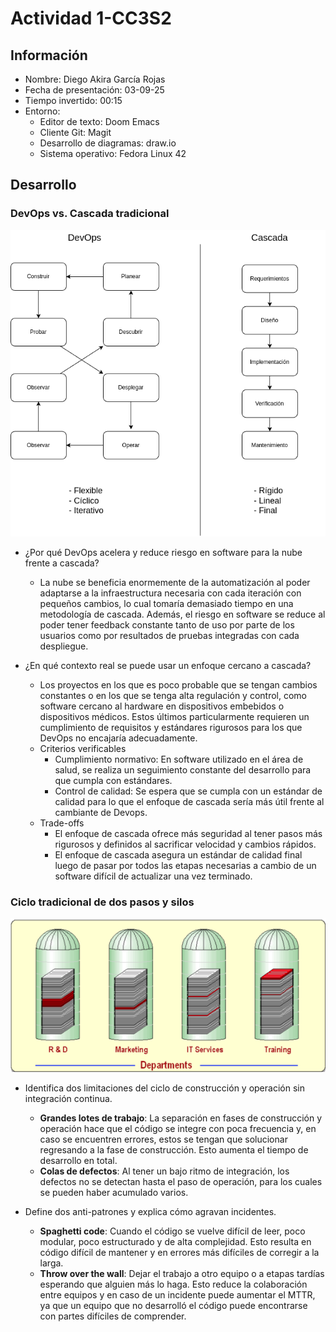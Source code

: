 # Actividad 1-CC3S2

## Información

- Nombre: Diego Akira García Rojas
- Fecha de presentación: 03-09-25
- Tiempo invertido: 00:15
- Entorno:
  - Editor de texto: Doom Emacs
  - Cliente Git: Magit
  - Desarrollo de diagramas: draw.io
  - Sistema operativo: Fedora Linux 42

## Desarrollo

### DevOps vs. Cascada tradicional

![](./imagenes/1.png)

- ¿Por qué DevOps acelera y reduce riesgo en software para la nube frente a cascada?
  - La nube se beneficia enormemente de la automatización al poder adaptarse a la infraestructura necesaria con cada iteración con pequeños cambios, lo cual tomaría demasiado tiempo en una metodología de cascada. Además, el riesgo en software se reduce al poder tener feedback constante tanto de uso por parte de los usuarios como por resultados de pruebas integradas con cada despliegue.

- ¿En qué contexto real se puede usar un enfoque cercano a cascada?
  - Los proyectos en los que es poco probable que se tengan cambios constantes o en los que se tenga alta regulación y control, como software cercano al hardware en dispositivos embebidos o dispositivos médicos. Estos últimos particularmente requieren un cumplimiento de requisitos y estándares rigurosos para los que DevOps no encajaría adecuadamente.
  - Criterios verificables
    - Cumplimiento normativo: En software utilizado en el área de salud, se realiza un seguimiento constante del desarrollo para que cumpla con estándares.
    - Control de calidad: Se espera que se cumpla con un estándar de calidad para lo que el enfoque de cascada sería más útil frente al cambiante de Devops.
  - Trade-offs
    - El enfoque de cascada ofrece más seguridad al tener pasos más rigurosos y definidos al sacrificar velocidad y cambios rápidos.
    - El enfoque de cascada asegura un estándar de calidad final luego de pasar por todos las etapas necesarias a cambio de un software difícil de actualizar una vez terminado.

### Ciclo tradicional de dos pasos y silos

![](./imagenes/2.png)

- Identifica dos limitaciones del ciclo de construcción y operación sin integración continua.
  - **Grandes lotes de trabajo**: La separación en fases de construcción y operación hace que el código se integre con poca frecuencia y, en caso se encuentren errores, estos se tengan que solucionar regresando a la fase de construcción. Esto aumenta el tiempo de desarrollo en total.
  - **Colas de defectos**: Al tener un bajo ritmo de integración, los defectos no se detectan hasta el paso de operación, para los cuales se pueden haber acumulado varios.

- Define dos anti-patrones y explica cómo agravan incidentes.
  - **Spaghetti code**: Cuando el código se vuelve difícil de leer, poco modular, poco estructurado y de alta complejidad. Esto resulta en código difícil de mantener y en errores más difíciles de corregir a la larga.
  - **Throw over the wall**: Dejar el trabajo a otro equipo o a etapas tardías esperando que alguien más lo haga. Esto reduce la colaboración entre equipos y en caso de un incidente puede aumentar el MTTR, ya que un equipo que no desarrolló el código puede encontrarse con partes difíciles de comprender.
